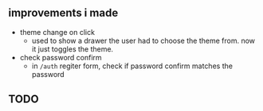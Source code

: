 ## improvements i made
- theme change on click
    - used to show a drawer the user had to choose the theme from. now it just toggles the theme.
- check password confirm
    - in `/auth` regiter form, check if password confirm matches the password


## TODO